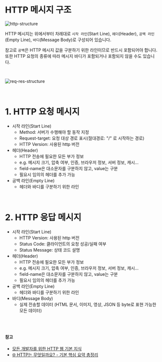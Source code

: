 # HTTP 메시지 구조

![http-structure](https://github.com/cona-tus/TIL/assets/90844424/547d912c-3630-4af1-a0d1-b835b5ce8188)

HTTP 메시지는 위에서부터 차례대로 `시작 라인`(Start Line), `헤더`(Header), `공백 라인`(Empty Line), `바디`(Message Body)로 구성되어 있습니다.

참고로 `공백`은 HTTP 메시지 값을 구분하기 위한 라인이므로 반드시 포함되어야 합니다. 또한 HTTP 요청의 종류에 따라 메시지 바디가 포함되거나 포함되지 않을 수도 있습니다.

<br/>

![req-res-structure](https://github.com/cona-tus/TIL/assets/90844424/e65c4361-59c7-4a97-a1fd-f635617b7b13)

<br/>

# 1. HTTP 요청 메시지

- 시작 라인(Start Line)
  - Method: 서버가 수행해야 할 동작 지정
  - Request-target: 요청 대상 경로 표시(절대경로: "/" 로 시작하는 경로)
  - HTTP Version: 사용된 http 버전
- 헤더(Header)
  - HTTP 전송에 필요한 모든 부가 정보
  - e.g. 메시지 크기, 압축 여부, 인증, 브라우저 정보, 서버 정보, 캐시...
  - field-name은 대소문자를 구분하지 않고, value는 구분
  - 필요시 임의의 헤더를 추가 가능
- 공백 라인(Empty Line)
  - 헤더와 바디를 구분하기 위한 라인

<br/>

# 2. HTTP 응답 메시지

- 시작 라인(Start Line)
  - HTTP Version: 사용된 http 버전
  - Status Code: 클라이언트의 요청 성공/실패 여부
  - Status Message: 상태 코드 설명
- 헤더(Header)
  - HTTP 전송에 필요한 모든 부가 정보
  - e.g. 메시지 크기, 압축 여부, 인증, 브라우저 정보, 서버 정보, 캐시...
  - field-name은 대소문자를 구분하지 않고, value는 구분
  - 필요시 임의의 헤더를 추가 가능
- 공백 라인(Empty Line)
  - 헤더와 바디를 구분하기 위한 라인
- 바디(Message Body)
  - 실제 전송할 데이터 (HTML 문서, 이미지, 영상, JSON 등 byte로 표현 가능한 모든 데이터)

<br />
<br />

#### 참고

- [모든 개발자를 위한 HTTP 웹 기본 지식](https://inf.run/YWJd '김영한')
- [🌐 HTTP는 무엇일까요? - 기본 핵심 요약 총정리](https://inpa.tistory.com/entry/HTTP-%F0%9F%8C%90-%EB%B0%B1%EC%97%94%EB%93%9C-%EB%A1%9C%EB%93%9C%EB%A7%B5-HTTP%EB%8A%94-%EB%AC%B4%EC%97%87%EC%9D%BC%EA%B9%8C%EC%9A%94 '인파')

